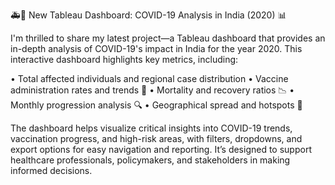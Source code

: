 🚑💉 New Tableau Dashboard: COVID-19 Analysis in India (2020) 📊

I'm thrilled to share my latest project—a Tableau dashboard that provides an in-depth analysis of COVID-19's impact in India for the year 2020. This interactive dashboard highlights key metrics, including:

• Total affected individuals and regional case distribution • Vaccine administration rates and trends 💉 • Mortality and recovery ratios 📉 • Monthly progression analysis 🔍 • Geographical spread and hotspots 📍

The dashboard helps visualize critical insights into COVID-19 trends, vaccination progress, and high-risk areas, with filters, dropdowns, and export options for easy navigation and reporting. It’s designed to support healthcare professionals, policymakers, and stakeholders in making informed decisions.
